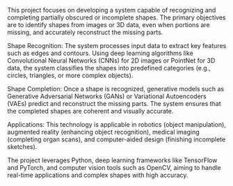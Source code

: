 This project focuses on developing a system capable of recognizing and completing partially obscured or incomplete shapes. The primary objectives are to identify shapes from images or 3D data, even when portions are missing, and accurately reconstruct the missing parts.

Shape Recognition: The system processes input data to extract key features such as edges and contours. Using deep learning algorithms like Convolutional Neural Networks (CNNs) for 2D images or PointNet for 3D data, the system classifies the shapes into predefined categories (e.g., circles, triangles, or more complex objects).

Shape Completion: Once a shape is recognized, generative models such as Generative Adversarial Networks (GANs) or Variational Autoencoders (VAEs) predict and reconstruct the missing parts. The system ensures that the completed shapes are coherent and visually accurate.

Applications: This technology is applicable in robotics (object manipulation), augmented reality (enhancing object recognition), medical imaging (completing organ scans), and computer-aided design (finishing incomplete sketches).

The project leverages Python, deep learning frameworks like TensorFlow and PyTorch, and computer vision tools such as OpenCV, aiming to handle real-time applications and complex shapes with high accuracy.
